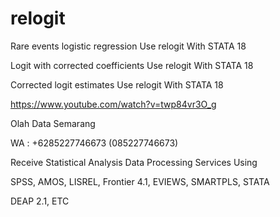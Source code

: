 # relogit
Rare events logistic regression Use relogit With STATA 18

Logit with corrected coefficients Use relogit With STATA 18

Corrected logit estimates Use relogit With STATA 18

https://www.youtube.com/watch?v=twp84vr3O_g

Olah Data Semarang

WA : +6285227746673 (085227746673)

Receive Statistical Analysis Data Processing Services Using

SPSS, AMOS, LISREL, Frontier 4.1, EVIEWS, SMARTPLS, STATA

DEAP 2.1, ETC
